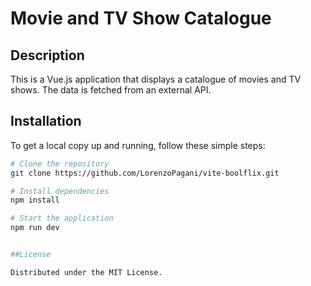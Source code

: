 <!-- write readme -->
# Movie and TV Show Catalogue

## Description

This is a Vue.js application that displays a catalogue of movies and TV shows. The data is fetched from an external API.

## Installation

To get a local copy up and running, follow these simple steps:

```bash
# Clone the repository
git clone https://github.com/LorenzoPagani/vite-boolflix.git

# Install dependencies
npm install

# Start the application
npm run dev


##License

Distributed under the MIT License.